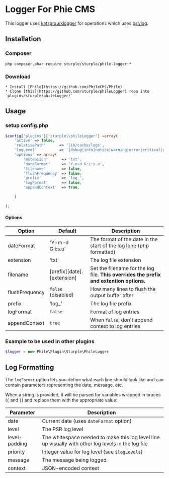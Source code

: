 # Logger For Phie CMS

This logger uses [katzgrau/klogger](https://packagist.org/packages/katzgrau/klogger) for operations which uses [psr/log](https://packagist.org/packages/psr/log).


## Installation
### Composer
```
php composer.phar require sturple/sturple/phile-logger:*
```

### Download
```
* Install [Phile](https://github.com/PhileCMS/Phile)
* Clone [this](https://github.com/sturple/phileLogger) repo into `plugins/sturple/phileLogger/`
```


## Usage

### setup config.php

``` php
$config['plugins']['sturple\\phileLogger'] =array(	
	'active' => false,
	'relativePath' 		=> 'lib/cache/logs',
	'logLevel' 			=> '{debug|info|notice|warning|error|critical|alert|emergency}',
	'options' => array(
		'extension'      => 'txt',
		'dateFormat'     => 'Y-m-d G:i:s.u',
		'filename'       => false,
		'flushFrequency' => false,
		'prefix'         => 'log_',
		'logFormat'      => false,
		'appendContext'  => true,
		
	)
  
);

```
#### Options

| Option | Default | Description |
| ------ | ------- | ----------- |
| dateFormat | 'Y-m-d G:i:s.u' | The format of the date in the start of the log lone (php formatted) |
| extension | 'txt' | The log file extension |
| filename | [prefix][date].[extension] | Set the filename for the log file. **This overrides the prefix and extention options.** |
| flushFrequency | `false` (disabled) | How many lines to flush the output buffer after |
| prefix  | 'log_' | The log file prefix |
| logFormat | `false` | Format of log entries |
| appendContext | `true` | When `false`, don't append context to log entries |


### Example to be used in other plugins
``` php
$logger = new Phile\Plugin\Sturple\PhileLogger
```


## Log Formatting

The `logFormat` option lets you define what each line should look like and can contain parameters representing the date, message, etc.

When a string is provided, it will be parsed for variables wrapped in braces (`{` and `}`) and replace them with the appropriate value:

| Parameter | Description |
| --------- | ----------- |
| date | Current date (uses `dateFormat` option) |
| level | The PSR log level |
| level-padding | The whitespace needed to make this log level line up visually with other log levels in the log file |
| priority | Integer value for log level (see `$logLevels`) |
| message | The message being logged |
| context | JSON-encoded context |
